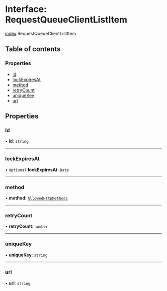 # Interface: RequestQueueClientListItem

[index](../modules/index.md).RequestQueueClientListItem

## Table of contents

### Properties

- [id](index.RequestQueueClientListItem.md#id)
- [lockExpiresAt](index.RequestQueueClientListItem.md#lockexpiresat)
- [method](index.RequestQueueClientListItem.md#method)
- [retryCount](index.RequestQueueClientListItem.md#retrycount)
- [uniqueKey](index.RequestQueueClientListItem.md#uniquekey)
- [url](index.RequestQueueClientListItem.md#url)

## Properties

### <a id="id" name="id"></a> id

• **id**: `string`

___

### <a id="lockexpiresat" name="lockexpiresat"></a> lockExpiresAt

• `Optional` **lockExpiresAt**: `Date`

___

### <a id="method" name="method"></a> method

• **method**: [`AllowedHttpMethods`](../modules/index.md#allowedhttpmethods)

___

### <a id="retrycount" name="retrycount"></a> retryCount

• **retryCount**: `number`

___

### <a id="uniquekey" name="uniquekey"></a> uniqueKey

• **uniqueKey**: `string`

___

### <a id="url" name="url"></a> url

• **url**: `string`
